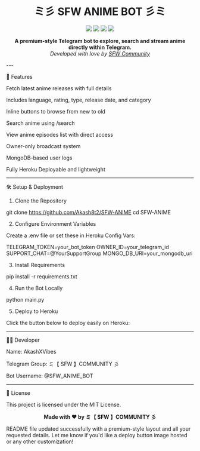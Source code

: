 <h1 align="center">ミ彡 SFW ANIME BOT 彡ミ</h1><p align="center">
  <img src="https://img.shields.io/badge/Powered%20By-python--telegram--bot-blue?style=flat-square">
  <img src="https://img.shields.io/github/license/Akash8t2/SFW-ANIME?style=flat-square">
  <img src="https://img.shields.io/github/repo-size/Akash8t2/SFW-ANIME?style=flat-square">
  <img src="https://img.shields.io/badge/MongoDB-Enabled-brightgreen?style=flat-square">
</p><p align="center">
  <b>A premium-style Telegram bot to explore, search and stream anime directly within Telegram.</b><br>
  <i>Developed with love by <a href="https://t.me/SFW_Community_Official">SFW Community</a></i>
</p>
---

🚀 Features

Fetch latest anime releases with full details

Includes language, rating, type, release date, and category

Inline buttons to browse from new to old

Search anime using /search <name>

View anime episodes list with direct access

Owner-only broadcast system

MongoDB-based user logs

Fully Heroku Deployable and lightweight



---

🛠️ Setup & Deployment

1. Clone the Repository

git clone https://github.com/Akash8t2/SFW-ANIME
cd SFW-ANIME

2. Configure Environment Variables

Create a .env file or set these in Heroku Config Vars:

TELEGRAM_TOKEN=your_bot_token
OWNER_ID=your_telegram_id
SUPPORT_CHAT=@YourSupportGroup
MONGO_DB_URI=your_mongodb_uri

3. Install Requirements

pip install -r requirements.txt

4. Run the Bot Locally

python main.py

5. Deploy to Heroku

Click the button below to deploy easily on Heroku:




---

👨‍💻 Developer

Name: AkashXVibes

Telegram Group: ミ【 SFW 】COMMUNITY 彡

Bot Username: @SFW_ANIME_BOT



---

📄 License

This project is licensed under the MIT License.

<p align="center"><b>Made with ❤️ by ミ【 SFW 】COMMUNITY 彡</b></p>

README file updated successfully with a premium-style layout and all your requested details. Let me know if you'd like a deploy button image hosted or any other customization!

